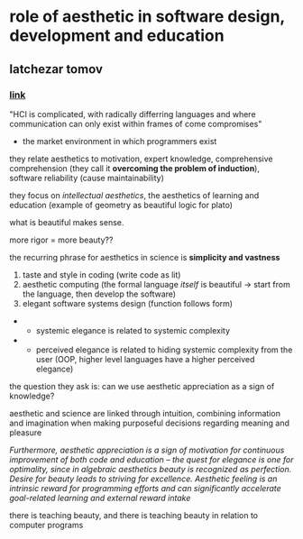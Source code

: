 # role of aesthetic in software design, development and education
## latchezar tomov
### [link](https://www.academia.edu/24948341/THE_ROLE_OF_AESTHETICS_IN_SOFTWARE_DESIGN_DEVELOPMENT_AND_EDUCATION)

"HCI is complicated, with radically differring languages and where communication can only exist within frames of come compromises"

+ the market environment in which programmers exist

they relate aesthetics to motivation, expert knowledge, comprehensive comprehension (they call it **overcoming the problem of induction**), software reliability (cause maintainability)

they focus on *intellectual aesthetics*, the aesthetics of learning and education (example of geometry as beautiful logic for plato)

what is beautiful makes sense.

more rigor = more beauty??

the recurring phrase for aesthetics in science is **simplicity and vastness**

1. taste and style in coding (write code as lit)
2. aesthetic computing (the formal language *itself* is beautiful -> start from the language, then develop the software)
3. elegant software systems design (function follows form)
- - systemic elegance is related to systemic complexity
- - perceived elegance is related to hiding systemic complexity from the user (OOP, higher level languages have a higher perceived elegance)

the question they ask is: can we use aesthetic appreciation as a sign of knowledge?

aesthetic and science are linked through intuition, combining information and imagination when making purposeful decisions regarding meaning and pleasure

*Furthermore, aesthetic appreciation is a sign of motivation for continuous improvement of both code and education – the quest for elegance is one for optimality, since in algebraic aesthetics beauty is recognized as perfection. Desire for beauty leads to striving for excellence. Aesthetic feeling is an intrinsic reward for programming efforts and can significantly accelerate goal-related learning and external reward intake*

there is teaching beauty, and there is teaching beauty in relation to computer programs